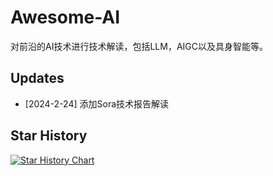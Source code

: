 # Awesome-AI
对前沿的AI技术进行技术解读，包括LLM，AIGC以及具身智能等。

## Updates
- [2024-2-24] 添加Sora技术报告解读

## Star History

[![Star History Chart](https://api.star-history.com/svg?repos=qiao0313/Awesome-AI&type=Date)](https://star-history.com/#qiao0313/Awesome-AI&Date)
